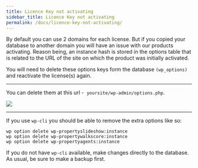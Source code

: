 ```yaml
---
title: Licence Key not activating
sidebar_title: Licence Key not activating
permalink: /docs/licence-key-not-activating/
---
```


By default you can use 2 domains for each license. But if you copied your database to another domain you will have an issue with our products activating.  Reason being, an instance hash is stored in the options table that is related to the URL of the site on which the product was initially activated.

You will need to delete these options keys form the database `(wp_options)` and reactivate the license(s) again.

---

You can delete them at this url -  `yoursite/wp-admin/options.php`.

![](https://storage.googleapis.com/media.usabilitydynamics.com/2016/10/instance-license.jpg)

---

If you use `wp-cli` you should be able to remove the extra options like so:

```
wp option delete wp-propertyslideshow:instance
wp option delete wp-propertywalkscore:instance
wp option delete wp-propertyagents:instance
```

If you do not have `wp-cli` available, make changes directly to the database. As usual, be sure to make a backup first.
